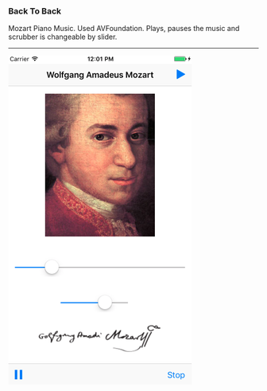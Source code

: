 ### Back To Back

Mozart Piano Music.
Used AVFoundation. Plays, pauses the music and scrubber is changeable by slider.

***

![alt tag](https://github.com/accoladea/exploring-swift/blob/master/Back%20To%20Bach/mozart-music.png "a screenshot of the app")
